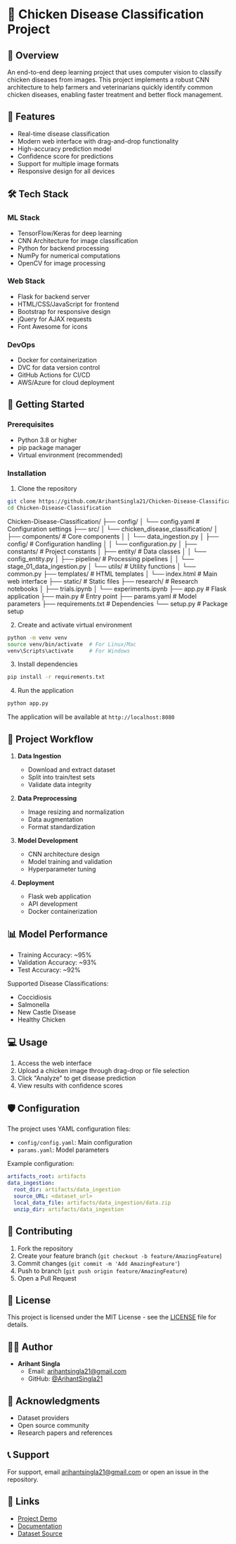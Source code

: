 # 🔬 Chicken Disease Classification Project

## 📌 Overview
An end-to-end deep learning project that uses computer vision to classify chicken diseases from images. This project implements a robust CNN architecture to help farmers and veterinarians quickly identify common chicken diseases, enabling faster treatment and better flock management.

## 🎯 Features
- Real-time disease classification
- Modern web interface with drag-and-drop functionality
- High-accuracy prediction model
- Confidence score for predictions
- Support for multiple image formats
- Responsive design for all devices

## 🛠️ Tech Stack
### ML Stack
- TensorFlow/Keras for deep learning
- CNN Architecture for image classification
- Python for backend processing
- NumPy for numerical computations
- OpenCV for image processing

### Web Stack
- Flask for backend server
- HTML/CSS/JavaScript for frontend
- Bootstrap for responsive design
- jQuery for AJAX requests
- Font Awesome for icons

### DevOps
- Docker for containerization
- DVC for data version control
- GitHub Actions for CI/CD
- AWS/Azure for cloud deployment

## 🚀 Getting Started

### Prerequisites
- Python 3.8 or higher
- pip package manager
- Virtual environment (recommended)

### Installation

1. Clone the repository
```bash
git clone https://github.com/ArihantSingla21/Chicken-Disease-Classification.git
cd Chicken-Disease-Classification
```
Chicken-Disease-Classification/
├── config/
│ └── config.yaml # Configuration settings
├── src/
│ └── chicken_disease_classification/
│ ├── components/ # Core components
│ │ └── data_ingestion.py
│ ├── config/ # Configuration handling
│ │ └── configuration.py
│ ├── constants/ # Project constants
│ ├── entity/ # Data classes
│ │ └── config_entity.py
│ ├── pipeline/ # Processing pipelines
│ │ └── stage_01_data_ingestion.py
│ └── utils/ # Utility functions
│ └── common.py
├── templates/ # HTML templates
│ └── index.html # Main web interface
├── static/ # Static files
├── research/ # Research notebooks
│ ├── trials.ipynb
│ └── experiments.ipynb
├── app.py # Flask application
├── main.py # Entry point
├── params.yaml # Model parameters
├── requirements.txt # Dependencies
└── setup.py # Package setup

2. Create and activate virtual environment
```bash
python -m venv venv
source venv/bin/activate  # For Linux/Mac
venv\Scripts\activate     # For Windows
```

3. Install dependencies
```bash
pip install -r requirements.txt
```

4. Run the application
```bash
python app.py
```

The application will be available at `http://localhost:8080`

## 🔄 Project Workflow

1. **Data Ingestion**
   - Download and extract dataset
   - Split into train/test sets
   - Validate data integrity

2. **Data Preprocessing**
   - Image resizing and normalization
   - Data augmentation
   - Format standardization

3. **Model Development**
   - CNN architecture design
   - Model training and validation
   - Hyperparameter tuning

4. **Deployment**
   - Flask web application
   - API development
   - Docker containerization

## 📊 Model Performance

- Training Accuracy: ~95%
- Validation Accuracy: ~93%
- Test Accuracy: ~92%

Supported Disease Classifications:
- Coccidiosis
- Salmonella
- New Castle Disease
- Healthy Chicken

## 💻 Usage

1. Access the web interface
2. Upload a chicken image through drag-drop or file selection
3. Click "Analyze" to get disease prediction
4. View results with confidence scores

## 🛡️ Configuration

The project uses YAML configuration files:
- `config/config.yaml`: Main configuration
- `params.yaml`: Model parameters

Example configuration:
```yaml
artifacts_root: artifacts
data_ingestion:
  root_dir: artifacts/data_ingestion
  source_URL: <dataset_url>
  local_data_file: artifacts/data_ingestion/data.zip
  unzip_dir: artifacts/data_ingestion
```

## 🤝 Contributing

1. Fork the repository
2. Create your feature branch (`git checkout -b feature/AmazingFeature`)
3. Commit changes (`git commit -m 'Add AmazingFeature'`)
4. Push to branch (`git push origin feature/AmazingFeature`)
5. Open a Pull Request

## 📝 License
This project is licensed under the MIT License - see the [LICENSE](LICENSE) file for details.

## 👨‍💻 Author
- **Arihant Singla**
  - Email: arihantsingla21@gmail.com
  - GitHub: [@ArihantSingla21](https://github.com/ArihantSingla21)

## 🙏 Acknowledgments
- Dataset providers
- Open source community
- Research papers and references

## 📞 Support
For support, email arihantsingla21@gmail.com or open an issue in the repository.

## 🔗 Links
- [Project Demo](https://your-demo-link)
- [Documentation](https://your-docs-link)
- [Dataset Source](https://your-dataset-link)